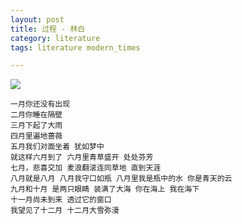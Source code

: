 ```yaml
---
layout: post
title: 过程 - 林白
category: literature
tags: literature modern_times

---
```


![](https://cdn.kelu.org/blog/tags/literature.jpg)

    一月你还没有出现  
    二月你睡在隔壁  
    三月下起了大雨  
    四月里遍地蔷薇  
    五月我们对面坐着 犹如梦中  
    就这样六月到了 六月里青草盛开 处处芬芳  
    七月，悲喜交加 麦浪翻滚连同草地 直到天涯  
    八月就是八月 八月我守口如瓶 八月里我是瓶中的水 你是青天的云  
    九月和十月 是两只眼睛 装满了大海 你在海上 我在海下  
    十一月尚未到来 透过它的窗口  
    我望见了十二月 十二月大雪弥漫